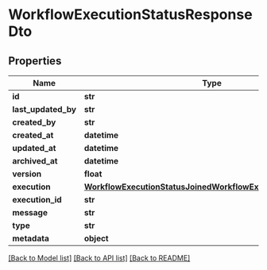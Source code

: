 # WorkflowExecutionStatusResponseDto

## Properties
Name | Type | Description | Notes
------------ | ------------- | ------------- | -------------
**id** | **str** |  | [optional] 
**last_updated_by** | **str** |  | [optional] 
**created_by** | **str** |  | [optional] 
**created_at** | **datetime** |  | [optional] 
**updated_at** | **datetime** |  | [optional] 
**archived_at** | **datetime** |  | [optional] 
**version** | **float** |  | [optional] 
**execution** | [**WorkflowExecutionStatusJoinedWorkflowExecutionResponseDto**](WorkflowExecutionStatusJoinedWorkflowExecutionResponseDto.md) |  | [optional] 
**execution_id** | **str** |  | 
**message** | **str** |  | 
**type** | **str** |  | 
**metadata** | **object** |  | [optional] 

[[Back to Model list]](../README.md#documentation-for-models) [[Back to API list]](../README.md#documentation-for-api-endpoints) [[Back to README]](../README.md)


